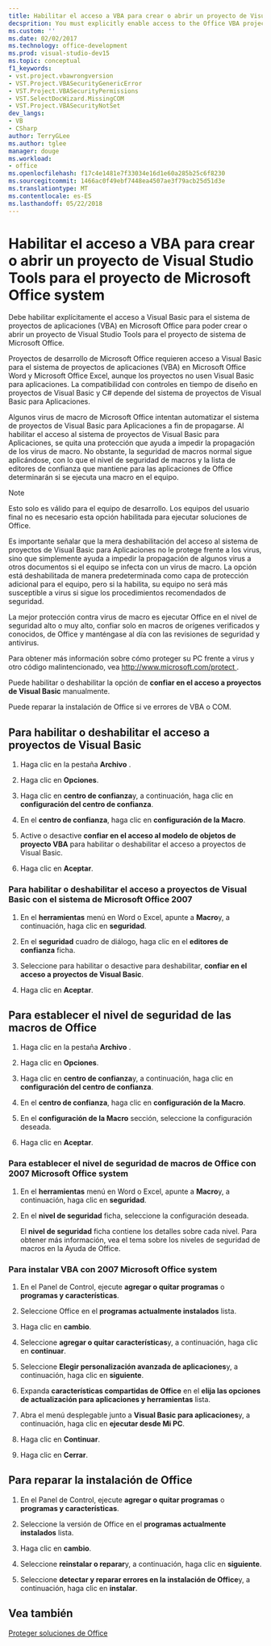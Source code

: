 ```yaml
---
title: Habilitar el acceso a VBA para crear o abrir un proyecto de Visual Studio Tools para el proyecto de Microsoft Office system
decsprition: You must explicitly enable access to the Office VBA project system before you can create or open a Visual Studio Tools for Office system project
ms.custom: ''
ms.date: 02/02/2017
ms.technology: office-development
ms.prod: visual-studio-dev15
ms.topic: conceptual
f1_keywords:
- vst.project.vbawrongversion
- VST.Project.VBASecurityGenericError
- VST.Project.VBASecurityPermissions
- VST.SelectDocWizard.MissingCOM
- VST.Project.VBASecurityNotSet
dev_langs:
- VB
- CSharp
author: TerryGLee
ms.author: tglee
manager: douge
ms.workload:
- office
ms.openlocfilehash: f17c4e1481e7f33034e16d1e60a285b25c6f8230
ms.sourcegitcommit: 1466ac0f49ebf7448ea4507ae3f79acb25d51d3e
ms.translationtype: MT
ms.contentlocale: es-ES
ms.lasthandoff: 05/22/2018
---
```

# <a name="enable-access-to-vba-to-create-or-open-a-visual-studio-tools-for-the-microsoft-office-system-project"></a>Habilitar el acceso a VBA para crear o abrir un proyecto de Visual Studio Tools para el proyecto de Microsoft Office system

Debe habilitar explícitamente el acceso a Visual Basic para el sistema de proyectos de aplicaciones (VBA) en Microsoft Office para poder crear o abrir un proyecto de Visual Studio Tools para el proyecto de sistema de Microsoft Office.

 Proyectos de desarrollo de Microsoft Office requieren acceso a Visual Basic para el sistema de proyectos de aplicaciones (VBA) en Microsoft Office Word y Microsoft Office Excel, aunque los proyectos no usen Visual Basic para aplicaciones. La compatibilidad con controles en tiempo de diseño en proyectos de Visual Basic y C# depende del sistema de proyectos de Visual Basic para Aplicaciones.

 Algunos virus de macro de Microsoft Office intentan automatizar el sistema de proyectos de Visual Basic para Aplicaciones a fin de propagarse. Al habilitar el acceso al sistema de proyectos de Visual Basic para Aplicaciones, se quita una protección que ayuda a impedir la propagación de los virus de macro. No obstante, la seguridad de macros normal sigue aplicándose, con lo que el nivel de seguridad de macros y la lista de editores de confianza que mantiene para las aplicaciones de Office determinarán si se ejecuta una macro en el equipo.

> [!NOTE]
> Esto solo es válido para el equipo de desarrollo. Los equipos del usuario final no es necesario esta opción habilitada para ejecutar soluciones de Office.

 Es importante señalar que la mera deshabilitación del acceso al sistema de proyectos de Visual Basic para Aplicaciones no le protege frente a los virus, sino que simplemente ayuda a impedir la propagación de algunos virus a otros documentos si el equipo se infecta con un virus de macro. La opción está deshabilitada de manera predeterminada como capa de protección adicional para el equipo, pero si la habilita, su equipo no será más susceptible a virus si sigue los procedimientos recomendados de seguridad.

 La mejor protección contra virus de macro es ejecutar Office en el nivel de seguridad alto o muy alto, confiar solo en macros de orígenes verificados y conocidos, de Office y manténgase al día con las revisiones de seguridad y antivirus.

 Para obtener más información sobre cómo proteger su PC frente a virus y otro código malintencionado, vea [ http://www.microsoft.com/protect ](http://www.microsoft.com/protect).

 Puede habilitar o deshabilitar la opción de **confiar en el acceso a proyectos de Visual Basic** manualmente.

 Puede reparar la instalación de Office si ve errores de VBA o COM.

## <a name="to-enable-or-disable-access-to-visual-basic-projects"></a>Para habilitar o deshabilitar el acceso a proyectos de Visual Basic

1. Haga clic en la pestaña **Archivo** .

2. Haga clic en **Opciones**.

3. Haga clic en **centro de confianza**y, a continuación, haga clic en **configuración del centro de confianza**.

4. En el **centro de confianza**, haga clic en **configuración de la Macro**.

5. Active o desactive **confiar en el acceso al modelo de objetos de proyecto VBA** para habilitar o deshabilitar el acceso a proyectos de Visual Basic.

6. Haga clic en **Aceptar**.

### <a name="to-enable-or-disable-access-to-visual-basic-projects-with-the-2007-microsoft-office-system"></a>Para habilitar o deshabilitar el acceso a proyectos de Visual Basic con el sistema de Microsoft Office 2007

1. En el **herramientas** menú en Word o Excel, apunte a **Macro**y, a continuación, haga clic en **seguridad**.

2. En el **seguridad** cuadro de diálogo, haga clic en el **editores de confianza** ficha.

3. Seleccione para habilitar o desactive para deshabilitar, **confiar en el acceso a proyectos de Visual Basic**.

4. Haga clic en **Aceptar**.

## <a name="to-set-your-office-macro-security-level"></a>Para establecer el nivel de seguridad de las macros de Office

1. Haga clic en la pestaña **Archivo** .

2. Haga clic en **Opciones**.

3. Haga clic en **centro de confianza**y, a continuación, haga clic en **configuración del centro de confianza**.

4. En el **centro de confianza**, haga clic en **configuración de la Macro**.

5. En el **configuración de la Macro** sección, seleccione la configuración deseada.

6. Haga clic en **Aceptar**.

### <a name="to-set-your-office-macro-security-level-with-the-2007-microsoft-office-system"></a>Para establecer el nivel de seguridad de macros de Office con 2007 Microsoft Office system

1. En el **herramientas** menú en Word o Excel, apunte a **Macro**y, a continuación, haga clic en **seguridad**.

2. En el **nivel de seguridad** ficha, seleccione la configuración deseada.

    El **nivel de seguridad** ficha contiene los detalles sobre cada nivel. Para obtener más información, vea el tema sobre los niveles de seguridad de macros en la Ayuda de Office.

### <a name="to-install-vba-with-the-2007-microsoft-office-system"></a>Para instalar VBA con 2007 Microsoft Office system

1. En el Panel de Control, ejecute **agregar o quitar programas** o **programas y características**.

2. Seleccione Office en el **programas actualmente instalados** lista.

3. Haga clic en **cambio**.

4. Seleccione **agregar o quitar características**y, a continuación, haga clic en **continuar**.

5. Seleccione **Elegir personalización avanzada de aplicaciones**y, a continuación, haga clic en **siguiente**.

6. Expanda **características compartidas de Office** en el **elija las opciones de actualización para aplicaciones y herramientas** lista.

7. Abra el menú desplegable junto a **Visual Basic para aplicaciones**y, a continuación, haga clic en **ejecutar desde Mi PC**.

8. Haga clic en **Continuar**.

9. Haga clic en **Cerrar**.

## <a name="to-repair-your-installation-of-office"></a>Para reparar la instalación de Office

1. En el Panel de Control, ejecute **agregar o quitar programas** o **programas y características**.

2. Seleccione la versión de Office en el **programas actualmente instalados** lista.

3. Haga clic en **cambio**.

4. Seleccione **reinstalar o reparar**y, a continuación, haga clic en **siguiente**.

5. Seleccione **detectar y reparar errores en la instalación de Office**y, a continuación, haga clic en **instalar**.

## <a name="see-also"></a>Vea también

 [Proteger soluciones de Office](../vsto/securing-office-solutions.md)